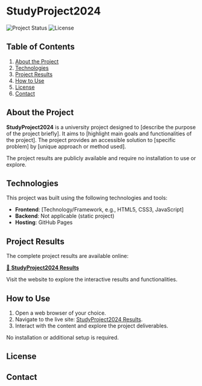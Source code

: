# StudyProject2024

![Project Status](https://img.shields.io/badge/Status-Active-brightgreen)
![License](https://img.shields.io/badge/License-MIT-blue)

## Table of Contents

1. [About the Project](#about-the-project)
2. [Technologies](#technologies)
3. [Project Results](#project-results)
4. [How to Use](#how-to-use)
5. [License](#license)
6. [Contact](#contact)

## About the Project

**StudyProject2024** is a university project designed to [describe the purpose of the project briefly]. It aims to [highlight main goals and functionalities of the project]. The project provides an accessible solution to [specific problem] by [unique approach or method used].

The project results are publicly available and require no installation to use or explore.

## Technologies

This project was built using the following technologies and tools:

- **Frontend**: [Technology/Framework, e.g., HTML5, CSS3, JavaScript]
- **Backend**: Not applicable (static project)
- **Hosting**: GitHub Pages

## Project Results

The complete project results are available online:

[📂 **StudyProject2024 Results**](https://tkrumrei.github.io/StudyProject2024/)

Visit the website to explore the interactive results and functionalities.

## How to Use

1. Open a web browser of your choice.
2. Navigate to the live site: [StudyProject2024 Results](https://tkrumrei.github.io/StudyProject2024/).
3. Interact with the content and explore the project deliverables.

No installation or additional setup is required.

## License



## Contact

